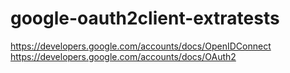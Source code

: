 # google-oauth2client-extratests
https://developers.google.com/accounts/docs/OpenIDConnect
https://developers.google.com/accounts/docs/OAuth2
